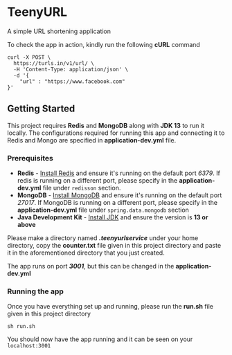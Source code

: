 # TeenyURL
A simple URL shortening application

To check the app in action, kindly run the following **cURL** command

```
curl -X POST \
  https://turls.in/v1/url/ \
  -H 'Content-Type: application/json' \
  -d '{
	"url" : "https://www.facebook.com"
}'
```

## Getting Started
This project requires **Redis** and **MongoDB** along with **JDK 13** to run it locally. The configurations required for running this app and connecting it to Redis and Mongo are specified in **application-dev.yml** file.

### Prerequisites
* **Redis** - [Install Redis](https://redis.io/topics/quickstart) and ensure it's running on the default port *6379*. If redis is running on a different port, please specify in the **application-dev.yml** file under `redisson` section.
* **MongoDB** - [Install MongoDB](https://docs.mongodb.com/manual/installation/) and ensure it's running on the default port *27017*. If MongoDB is running on a different port, please specify in the **application-dev.yml** file under `spring.data.mongodb` section
* **Java Development Kit** - [Install JDK](https://www3.ntu.edu.sg/home/ehchua/programming/howto/JDK_Howto.html) and ensure the version is **13 or above**

Please make a directory named ***.teenyurlservice*** under your home directory, copy the **counter.txt** file given in this project directory and paste it in the aforementioned directory that you just created. 

The app runs on port ***3001***, but this can be changed in the **application-dev.yml**

### Running the app
Once you have everything set up and running, please run the **run.sh** file given in this project directory

```
sh run.sh
```

You should now have the app running and it can be seen on your `localhost:3001`


